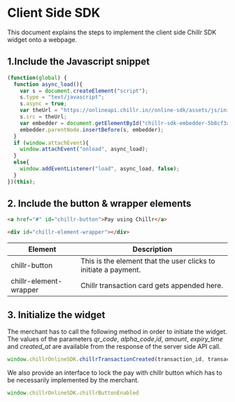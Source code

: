 # Client Side SDK

This document explains the steps to implement the client side Chillr SDK widget onto a webpage.

## 1.Include the Javascript snippet

```javascript
(function(global) {
  function async_load(){
    var s = document.createElement("script");
    s.type = "text/javascript";
    s.async = true;
    var theUrl = "https://onlineapi.chillr.in//online-sdk/assets/js/init.min.js";
    s.src = theUrl;
    var embedder = document.getElementById("chillr-sdk-embedder-5b8cf3a4-b0f0-13e9-3737-d5a159268ae6");
    embedder.parentNode.insertBefore(s, embedder);
  }
  if (window.attachEvent){
    window.attachEvent("onload", async_load);
  }
  else{
    window.addEventListener("load", async_load, false);
  }
})(this);
```

## 2. Include the button & wrapper elements

```html
<a href="#" id="chillr-button">Pay using Chillr</a>

<div id="chillr-element-wrapper"></div>
```

| Element | Description |
| ------- | ------------|
| chillr-button| This is the element that the user clicks to initiate a payment.|
| chillr-element-wrapper | Chillr transaction card gets appended here.|


## 3. Initialize the widget

The merchant has to call the following method in order to initiate the widget. The values of the parameters _qr\_code_, _alpha_code_,_id_, _amount_, _expiry\_time_ and _created\_at_ are available from the response of the server side API call.

```javascript
window.chillrOnlineSDK.chillrTransactionCreated(transaction_id, transaction_code, id, amount, expiry_time, created_at);
```

We also provide an interface to lock the pay with chillr button which has to be necessarily implemented by the merchant.

```javascript
window.chillrOnlineSDK.chillrButtonEnabled
```

